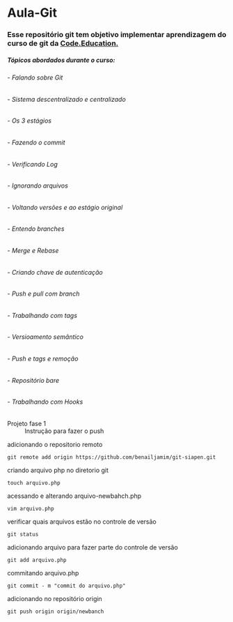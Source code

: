 # Aula-Git

### Esse repositório git tem objetivo implementar aprendizagem do curso de git da [Code.Education.](http://sites.code.education/home-code/)
##### Tópicos abordados durante o curso:
###### - Falando sobre Git
###### - Sistema descentralizado e centralizado
###### - Os 3 estágios
###### - Fazendo o commit
###### - Verificando Log
###### - Ignorando arquivos
###### - Voltando versões e ao estágio original
###### - Entendo branches
###### - Merge e Rebase
###### - Criando chave de autenticação
###### - Push e pull com branch
###### - Trabalhando com tags
###### - Versioamento semântico
###### - Push e tags e remoção
###### -  Repositório bare
###### - Trabalhando com Hooks

<dl>
  <dt>Projeto fase 1</dt>
  <dd>Instrução para fazer o push</dd>
  <p>adicionando o repositorio remoto</p>
  <pre><code>git remote add origin https://github.com/benailjamim/git-siapen.git</code></pre>
  <p>criando arquivo php no diretorio git</p>
  <pre><code>touch arquivo.php</code></pre>
  <p>acessando e alterando arquivo-newbahch.php</p>
  <pre><code>vim arquivo.php</code></pre>
  <p>verificar quais arquivos estão no controle de versão</p>
  <pre><code>git status</code></pre>
  <p>adicionando arquivo para fazer parte do controle de versão</p>
  <pre><code>git add arquivo.php</code></pre>
  <p>commitando arquivo.php</p>
  <pre><code>git commit - m "commit do arquivo.php"</code></pre>
  <p>adicionando no repositório origin</p>
  <pre><code>git push origin origin/newbanch</code></pre>
  
</dl>

